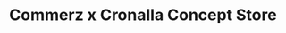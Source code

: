 ---
title: "Commerz x Cronalla Concept Store"
url: /bayreuth/commerz-x-cronalla-concept-store/
shop: Supermarkt
---